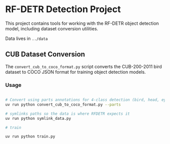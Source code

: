 # RF-DETR Detection Project

This project contains tools for working with the RF-DETR object detection model, including dataset conversion utilities.

Data lives in `../data`

## CUB Dataset Conversion

The `convert_cub_to_coco_format.py` script converts the CUB-200-2011 bird dataset to COCO JSON format for training object detection models.

### Usage

```bash

# Convert using parts annotations for 4-class detection (bird, head, eye, beak)
uv run python convert_cub_to_coco_format.py --parts

# symlinks paths so the data is where RFDETR expects it
uv run python symlink_data.py

# train

uv run python train.py
```
